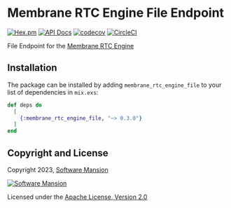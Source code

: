 # Membrane RTC Engine File Endpoint

[![Hex.pm](https://img.shields.io/hexpm/v/membrane_rtc_engine_file.svg)](https://hex.pm/packages/membrane_rtc_engine_file)
[![API Docs](https://img.shields.io/badge/api-docs-yellow.svg?style=flat)](https://hexdocs.pm/membrane_rtc_engine_file)
[![codecov](https://codecov.io/gh/jellyfish-dev/membrane_rtc_engine/branch/master/graph/badge.svg?token=9F1XHHUY2B)](https://codecov.io/gh/jellyfish-dev/membrane_rtc_engine)
[![CircleCI](https://circleci.com/gh/jellyfish-dev/membrane_rtc_engine.svg?style=svg)](https://circleci.com/gh/jellyfish-dev/membrane_rtc_engine)

File Endpoint for the [Membrane RTC Engine](https://github.com/jellyfish-dev/membrane_rtc_engine)

## Installation

The package can be installed by adding `membrane_rtc_engine_file` to your list of dependencies in `mix.exs`:

```elixir
def deps do
  [
    {:membrane_rtc_engine_file, "~> 0.3.0"}
  ]
end
```

## Copyright and License

Copyright 2023, [Software Mansion](https://swmansion.com/?utm_source=git&utm_medium=readme&utm_campaign=membrane_rtc_engine)

[![Software Mansion](https://logo.swmansion.com/logo?color=white&variant=desktop&width=200&tag=membrane-github)](https://swmansion.com/?utm_source=git&utm_medium=readme&utm_campaign=membrane_rtc_engine)

Licensed under the [Apache License, Version 2.0](LICENSE)
